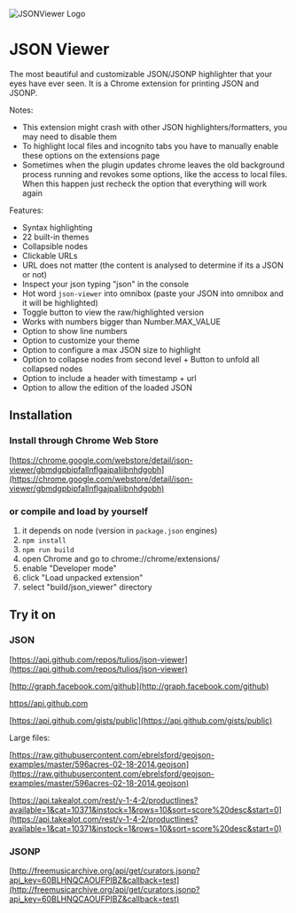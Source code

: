 ![JSONViewer Logo](https://raw.githubusercontent.com/tulios/json-viewer/master/logo.png)

# JSON Viewer

The most beautiful and customizable JSON/JSONP highlighter that your eyes have ever seen. It is a Chrome extension for printing JSON and JSONP.

Notes:

* This extension might crash with other JSON highlighters/formatters, you may need to disable them
* To highlight local files and incognito tabs you have to manually enable these options on the extensions page
* Sometimes when the plugin updates chrome leaves the old background process running and revokes some options, like the access to local files. When this happen just recheck the option that everything will work again

Features:

* Syntax highlighting
* 22 built-in themes
* Collapsible nodes
* Clickable URLs
* URL does not matter (the content is analysed to determine if its a JSON or not)
* Inspect your json typing "json" in the console
* Hot word `json-viewer` into omnibox (paste your JSON into omnibox and it will be highlighted)
* Toggle button to view the raw/highlighted version
* Works with numbers bigger than Number.MAX_VALUE
* Option to show line numbers
* Option to customize your theme
* Option to configure a max JSON size to highlight
* Option to collapse nodes from second level + Button to unfold all collapsed nodes
* Option to include a header with timestamp + url
* Option to allow the edition of the loaded JSON

## Installation

### Install through Chrome Web Store

[https://chrome.google.com/webstore/detail/json-viewer/gbmdgpbipfallnflgajpaliibnhdgobh](https://chrome.google.com/webstore/detail/json-viewer/gbmdgpbipfallnflgajpaliibnhdgobh)

### or compile and load by yourself

  1. it depends on node (version in `package.json` engines)
  2. `npm install`
  3. `npm run build`
  4. open Chrome and go to chrome://chrome/extensions/
  5. enable "Developer mode"
  6. click "Load unpacked extension"
  7. select "build/json_viewer" directory

## Try it on

### JSON

  [https://api.github.com/repos/tulios/json-viewer](https://api.github.com/repos/tulios/json-viewer)

  [http://graph.facebook.com/github](http://graph.facebook.com/github)

  [https//api.github.com](https://api.github.com)

  [https://api.github.com/gists/public](https://api.github.com/gists/public)

  Large files:

  [https://raw.githubusercontent.com/ebrelsford/geojson-examples/master/596acres-02-18-2014.geojson](https://raw.githubusercontent.com/ebrelsford/geojson-examples/master/596acres-02-18-2014.geojson)

  [https://api.takealot.com/rest/v-1-4-2/productlines?available=1&cat=10371&instock=1&rows=10&sort=score%20desc&start=0](https://api.takealot.com/rest/v-1-4-2/productlines?available=1&cat=10371&instock=1&rows=10&sort=score%20desc&start=0)

### JSONP

  [http://freemusicarchive.org/api/get/curators.jsonp?api_key=60BLHNQCAOUFPIBZ&callback=test](http://freemusicarchive.org/api/get/curators.jsonp?api_key=60BLHNQCAOUFPIBZ&callback=test)
